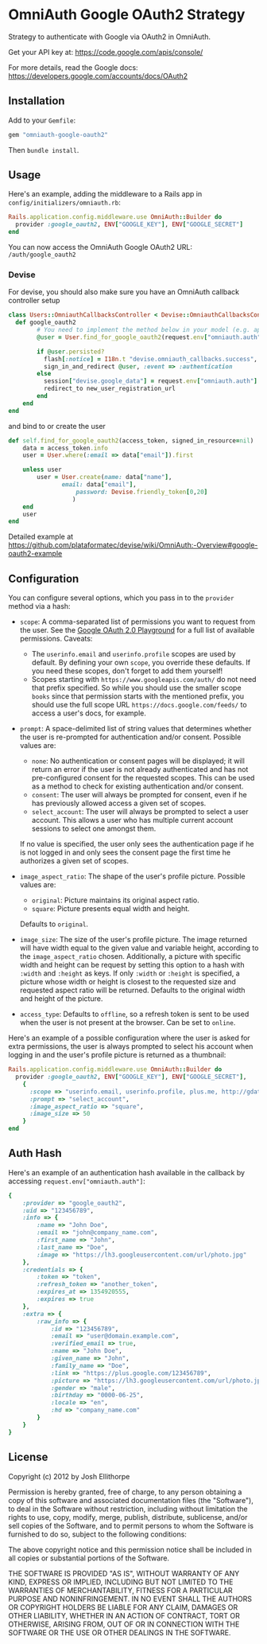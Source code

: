 # OmniAuth Google OAuth2 Strategy

Strategy to authenticate with Google via OAuth2 in OmniAuth.

Get your API key at: https://code.google.com/apis/console/

For more details, read the Google docs: https://developers.google.com/accounts/docs/OAuth2

## Installation

Add to your `Gemfile`:

```ruby
gem "omniauth-google-oauth2"
```

Then `bundle install`.

## Usage

Here's an example, adding the middleware to a Rails app in `config/initializers/omniauth.rb`:

```ruby
Rails.application.config.middleware.use OmniAuth::Builder do
  provider :google_oauth2, ENV["GOOGLE_KEY"], ENV["GOOGLE_SECRET"]
end
```

You can now access the OmniAuth Google OAuth2 URL: `/auth/google_oauth2`

### Devise

For devise, you should also make sure you have an OmniAuth callback controller setup

```ruby
class Users::OmniauthCallbacksController < Devise::OmniauthCallbacksController
  def google_oauth2
	    # You need to implement the method below in your model (e.g. app/models/user.rb)
	    @user = User.find_for_google_oauth2(request.env["omniauth.auth"], current_user)

	    if @user.persisted?
	      flash[:notice] = I18n.t "devise.omniauth_callbacks.success", :kind => "Google"
	      sign_in_and_redirect @user, :event => :authentication
	    else
	      session["devise.google_data"] = request.env["omniauth.auth"]
	      redirect_to new_user_registration_url
	    end
	end
end
```

and bind to or create the user

```ruby
def self.find_for_google_oauth2(access_token, signed_in_resource=nil)
    data = access_token.info
    user = User.where(:email => data["email"]).first

    unless user
        user = User.create(name: data["name"],
      		   email: data["email"],
	    		   password: Devise.friendly_token[0,20]
	    		  )
    end
    user
end
```
Detailed example at https://github.com/plataformatec/devise/wiki/OmniAuth:-Overview#google-oauth2-example

## Configuration

You can configure several options, which you pass in to the `provider` method via a hash:

* `scope`: A comma-separated list of permissions you want to request from the user. See the [Google OAuth 2.0 Playground](https://developers.google.com/oauthplayground/) for a full list of available permissions. Caveats:
  * The `userinfo.email` and `userinfo.profile` scopes are used by default. By defining your own `scope`, you override these defaults. If you need these scopes, don't forget to add them yourself!
  * Scopes starting with `https://www.googleapis.com/auth/` do not need that prefix specified. So while you should use the smaller scope `books` since that permission starts with the mentioned prefix, you should use the full scope URL `https://docs.google.com/feeds/` to access a user's docs, for example.
* `prompt`: A space-delimited list of string values that determines whether the user is re-prompted for authentication and/or consent. Possible values are:
  * `none`: No authentication or consent pages will be displayed; it will return an error if the user is not already authenticated and has not pre-configured consent for the requested scopes. This can be used as a method to check for existing authentication and/or consent.
  * `consent`: The user will always be prompted for consent, even if he has previously allowed access a given set of scopes.
  * `select_account`: The user will always be prompted to select a user account. This allows a user who has multiple current account sessions to select one amongst them.

  If no value is specified, the user only sees the authentication page if he is not logged in and only sees the consent page the first time he authorizes a given set of scopes.

* `image_aspect_ratio`: The shape of the user's profile picture. Possible values are:
  * `original`: Picture maintains its original aspect ratio.
  * `square`: Picture presents equal width and height.

  Defaults to `original`.

* `image_size`: The size of the user's profile picture. The image returned will have width equal to the given value and variable height, according to the `image_aspect_ratio` chosen. Additionally, a picture with specific width and height can be request by setting this option to a hash with `:width` and `:height` as keys. If only `:width` or `:height` is specified, a picture whose width or height is closest to the requested size and requested aspect ratio will be returned. Defaults to the original width and height of the picture.

* `access_type`: Defaults to `offline`, so a refresh token is sent to be used when the user is not present at the browser. Can be set to `online`.

Here's an example of a possible configuration where the user is asked for extra permissions, the user is always prompted to select his account when logging in and the user's profile picture is returned as a thumbnail:

```ruby
Rails.application.config.middleware.use OmniAuth::Builder do
  provider :google_oauth2, ENV["GOOGLE_KEY"], ENV["GOOGLE_SECRET"],
    {
      :scope => "userinfo.email, userinfo.profile, plus.me, http://gdata.youtube.com",
      :prompt => "select_account",
      :image_aspect_ratio => "square",
      :image_size => 50
    }
end
```

## Auth Hash

Here's an example of an authentication hash available in the callback by accessing `request.env["omniauth.auth"]`:

```ruby
{
    :provider => "google_oauth2",
    :uid => "123456789",
    :info => {
        :name => "John Doe",
        :email => "john@company_name.com",
        :first_name => "John",
        :last_name => "Doe",
        :image => "https://lh3.googleusercontent.com/url/photo.jpg"
    },
    :credentials => {
        :token => "token",
        :refresh_token => "another_token",
        :expires_at => 1354920555,
        :expires => true
    },
    :extra => {
        :raw_info => {
            :id => "123456789",
            :email => "user@domain.example.com",
            :verified_email => true,
            :name => "John Doe",
            :given_name => "John",
            :family_name => "Doe",
            :link => "https://plus.google.com/123456789",
            :picture => "https://lh3.googleusercontent.com/url/photo.jpg",
            :gender => "male",
            :birthday => "0000-06-25",
            :locale => "en",
            :hd => "company_name.com"
        }
    }
}
```

## License

Copyright (c) 2012 by Josh Ellithorpe

Permission is hereby granted, free of charge, to any person obtaining a copy of this software and associated documentation files (the "Software"), to deal in the Software without restriction, including without limitation the rights to use, copy, modify, merge, publish, distribute, sublicense, and/or sell copies of the Software, and to permit persons to whom the Software is furnished to do so, subject to the following conditions:

The above copyright notice and this permission notice shall be included in all copies or substantial portions of the Software.

THE SOFTWARE IS PROVIDED "AS IS", WITHOUT WARRANTY OF ANY KIND, EXPRESS OR IMPLIED, INCLUDING BUT NOT LIMITED TO THE WARRANTIES OF MERCHANTABILITY, FITNESS FOR A PARTICULAR PURPOSE AND NONINFRINGEMENT. IN NO EVENT SHALL THE AUTHORS OR COPYRIGHT HOLDERS BE LIABLE FOR ANY CLAIM, DAMAGES OR OTHER LIABILITY, WHETHER IN AN ACTION OF CONTRACT, TORT OR OTHERWISE, ARISING FROM, OUT OF OR IN CONNECTION WITH THE SOFTWARE OR THE USE OR OTHER DEALINGS IN THE SOFTWARE.
